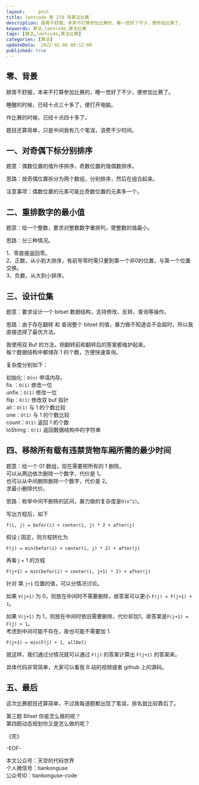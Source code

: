 ```yaml
---   
layout:     post  
title: leetcode 第 279 场算法比赛  
description: 肠胃不舒服，本来不打算参加比赛的，睡一觉好了不少，便参加比赛了。       
keywords: 算法,leetcode,算法比赛  
tags: [算法,leetcode,算法比赛]    
categories: [算法]  
updateData:  2022-02-06 00:12:00  
published: true  
---  
```



## 零、背景  


肠胃不舒服，本来不打算参加比赛的，睡一觉好了不少，便参加比赛了。  


睡醒的时候，已经十点三十多了，便打开电脑。  


作比赛的时候，已经十点四十多了。  


题目还算简单，只是中间我有几个笔误，浪费不少时间。  


## 一、对奇偶下标分别排序  


题意：偶数位置的值升序排序，奇数位置的值偶数排序。  


思路：按奇偶位置拆分为两个数组，分别排序，然后在组合起来。  


注意事项：偶数位置的元素可能比奇数位置的元素多一个。  


## 二、重排数字的最小值  


题意：给一个整数，要求对整数数字重排列，使整数的值最小。  


思路：分三种情况。  


1、零直接返回零。  
2、正数，从小到大排序，有前导零时需只要到第一个非0的位置，与第一个位置交换。  
3、负数，从大到小排序。  



## 三、设计位集  


题意：要求设计一个 bitset 数据结构，支持修改、反转、查询等操作。  


思路：由于存在翻转 和 查询整个 bitset 的值，暴力做不知道会不会超时，所以我直接选择了最优方法。  


我使用双 Buf 的方法，把翻转前和翻转后的答案都维护起来。  
每个数据结构中都储存 1 的个数，方便快速查询。  


复杂度分别如下：  


初始化：`O(n)` 申请内存。  
fix ：`O(1)`  修改一位  
unfix：`O(1)` 修改一位  
flip：`O(1)` 修改双 buf 指针  
all：`O(1)` 与 1 的个数比较  
one：`O(1)` 与 1 的个数比较  
count：`O(1)` 返回 1 的个数  
toString：`O(1)` 返回数据结构中的字符串  



## 四、移除所有载有违禁货物车厢所需的最少时间  


题意：给一个 01 数组，现在需要把所有的 1 删除。  
可以从两边依次删除一个数字，代价是 1。  
也可以从中间删除删除一个数字，代价是 2。  
求最小删除代价。  



思路：枚举中间不删除的区间，暴力做的复杂度是`O(n^2)`。  


写出方程后，如下  


```
f(i, j) = befor(i) + center(i, j) * 2 + after(j)
```


假设 j 固定，则方程转化为  


```
F(j) = min(befor(i) + center(i, j) * 2) + after(j)
```

再看 j + 1 的方程  


```
F(j+1) = min(befor(i) + center(i, j+1) * 2) + after(j)
```

针对 第 `j+1` 位置的值，可以分情况讨论。  


如果 `V(j+1)` 为 0，则放在中间时不需要删除，故答案可以更小 `F(j) = F(j+1) + 1`。  


如果 `V(j+1)` 为 1，则放在中间时依旧需要删除，代价却加1，故答案是`F(j+1) = F(j) + 1`。  
考虑到中间可能不存在，故也可能不需要加 1.  


```
F(j+1) = min(F(j) + 1, allDel)
```


就这样，我们通过分情况就可以通过 `F(j)` 的答案计算出 `F(j+1)` 的答案来。  


具体代码非常简单，大家可以看我 B 站的视频或者 github 上的源码。  


## 五、最后  


这次比赛题目还算简单，不过我每道题都出现了笔误，排名就比较靠后了。  


第三题 Bitset 你是怎么做的呢？  
第四题动态规划你又是怎么做的呢？  



《完》  


-EOF-  



本文公众号：天空的代码世界  
个人微信号：tiankonguse  
公众号ID：tiankonguse-code  
  

